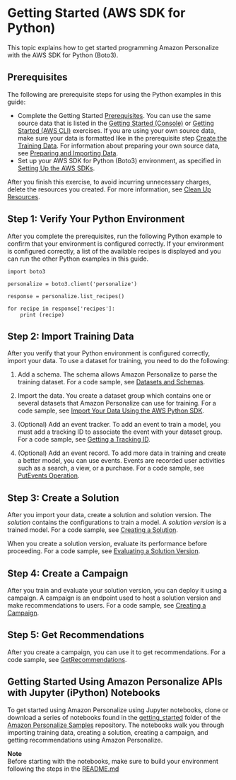 # Getting Started \(AWS SDK for Python\)<a name="getting-started-python"></a>

This topic explains how to get started programming Amazon Personalize with the AWS SDK for Python \(Boto3\)\.

## Prerequisites<a name="gs-sdk-prerequisites"></a>

The following are prerequisite steps for using the Python examples in this guide:
+ Complete the Getting Started [Prerequisites](getting-started.md#gs-prerequisites)\. You can use the same source data that is listed in the [Getting Started \(Console\)](getting-started-console.md) or [Getting Started \(AWS CLI\)](getting-started-cli.md) exercises\. If you are using your own source data, make sure your data is formatted like in the prerequisite step [Create the Training Data](getting-started.md#gs-upload-to-bucket)\. For information about preparing your own source data, see [Preparing and Importing Data](data-prep.md)\. 
+ Set up your AWS SDK for Python \(Boto3\) environment, as specified in [Setting Up the AWS SDKs](aws-personalize-set-up-sdks.md)\.

After you finish this exercise, to avoid incurring unnecessary charges, delete the resources you created\. For more information, see [Clean Up Resources](getting-started.md#gs-cleanup)\.

## Step 1: Verify Your Python Environment<a name="gs-python-example"></a>

After you complete the prerequisites, run the following Python example to confirm that your environment is configured correctly\. If your environment is configured correctly, a list of the available recipes is displayed and you can run the other Python examples in this guide\. 

```
import boto3

personalize = boto3.client('personalize')

response = personalize.list_recipes()

for recipe in response['recipes']:
    print (recipe)
```

## Step 2: Import Training Data<a name="getting-started-python-import-dataset"></a>

After you verify that your Python environment is configured correctly, import your data\. To use a dataset for training, you need to do the following:

1. Add a schema\. The schema allows Amazon Personalize to parse the training dataset\. For a code sample, see [Datasets and Schemas](how-it-works-dataset-schema.md)\.

1. Import the data\. You create a dataset group which contains one or several datasets that Amazon Personalize can use for training\. For a code sample, see [Import Your Data Using the AWS Python SDK](data-prep-importing.md#python-import-ex)\.

1. \(Optional\) Add an event tracker\. To add an event to train a model, you must add a tracking ID to associate the event with your dataset group\. For a code sample, see [Getting a Tracking ID](recording-events.md#event-get-tracker)\.

1. \(Optional\) Add an event record\. To add more data in training and create a better model, you can use events\. Events are recorded user activities such as a search, a view, or a purchase\. For a code sample, see [PutEvents Operation](recording-events.md#event-record-api)\.

## Step 3: Create a Solution<a name="getting-started-python-create-solution"></a>

After you import your data, create a solution and solution version\. The *solution* contains the configurations to train a model\. A *solution version* is a trained model\. For a code sample, see [Creating a Solution](training-deploying-solutions.md)\.

When you create a solution version, evaluate its performance before proceeding\. For a code sample, see [Evaluating a Solution Version](working-with-training-metrics.md)\.

## Step 4: Create a Campaign<a name="getting-started-python-deploy-solution"></a>

After you train and evaluate your solution version, you can deploy it using a campaign\. A campaign is an endpoint used to host a solution version and make recommendations to users\. For a code sample, see [Creating a Campaign](campaigns.md)\.

## Step 5: Get Recommendations<a name="getting-started-python-get-recommendations"></a>

After you create a campaign, you can use it to get recommendations\. For a code sample, see [GetRecommendations](getting-real-time-recommendations.md#recommendations)\.

## Getting Started Using Amazon Personalize APIs with Jupyter \(iPython\) Notebooks<a name="gs-jupyter-notebook"></a>

 To get started using Amazon Personalize using Jupyter notebooks, clone or download a series of notebooks found in the [getting\_started](https://github.com/aws-samples/amazon-personalize-samples/tree/master/getting_started) folder of the [Amazon Personalize Samples](https://github.com/aws-samples/amazon-personalize-samples) repository\. The notebooks walk you through importing training data, creating a solution, creating a campaign, and getting recommendations using Amazon Personalize\.

**Note**  
 Before starting with the notebooks, make sure to build your environment following the steps in the [README\.md](https://github.com/aws-samples/amazon-personalize-samples/blob/master/getting_started/README.md) 